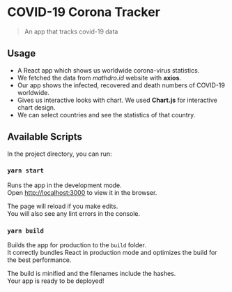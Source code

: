 # COVID-19 Corona Tracker
> An app that tracks covid-19 data 

## Usage 

- A React app which shows us worldwide corona-virus statistics. 
- We fetched the data from _mathdro.id_ website with **axios**.
- Our app shows the infected, recovered and death numbers of COVID-19 worldwide. 
- Gives us interactive looks with chart. We used **Chart.js** for interactive chart design. 
- We can select countries and see the statistics of that country.

## Available Scripts

In the project directory, you can run:

### `yarn start`

Runs the app in the development mode.<br />
Open [http://localhost:3000](http://localhost:3000) to view it in the browser.

The page will reload if you make edits.<br />
You will also see any lint errors in the console.

### `yarn build`

Builds the app for production to the `build` folder.<br />
It correctly bundles React in production mode and optimizes the build for the best performance.

The build is minified and the filenames include the hashes.<br />
Your app is ready to be deployed!